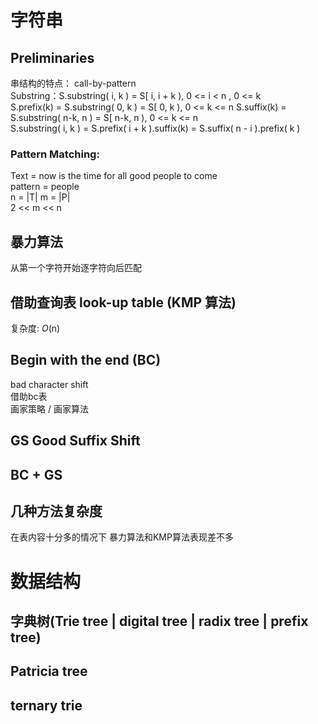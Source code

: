 # 字符串
## Preliminaries
串结构的特点： call-by-pattern  
Substring：S.substring( i, k ) = S[ i, i + k ), 0 <= i < n , 0 <= k  
S.prefix(k) = S.substring( 0, k ) = S[ 0, k ), 0 <= k <= n
S.suffix(k) = S.substring( n-k, n ) = S[ n-k, n ), 0 <= k <= n  
S.substring( i, k ) = S.prefix( i + k ).suffix(k) = S.suffix( n - i ).prefix( k )  
### Pattern Matching:  
Text = now is the time for all good people to come  
pattern = people  
n = |T|  m = |P|  
2 << m << n  
## 暴力算法
从第一个字符开始逐字符向后匹配  
## 借助查询表 look-up table (KMP 算法)
复杂度: *O*(n)
## Begin with the end (BC)
bad character shift  
借助bc表  
画家策略 / 画家算法
## GS Good Suffix Shift
## BC + GS
## 几种方法复杂度
在表内容十分多的情况下 暴力算法和KMP算法表现差不多

# 数据结构
## 字典树(Trie tree | digital tree | radix tree | prefix tree)
## Patricia tree

## ternary trie